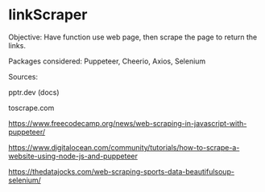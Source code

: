 # linkScraper

Objective: Have function use web page, then scrape the page to return the links.

Packages considered: Puppeteer, Cheerio, Axios, Selenium

Sources:

pptr.dev (docs)

toscrape.com

https://www.freecodecamp.org/news/web-scraping-in-javascript-with-puppeteer/

https://www.digitalocean.com/community/tutorials/how-to-scrape-a-website-using-node-js-and-puppeteer

https://thedatajocks.com/web-scraping-sports-data-beautifulsoup-selenium/

